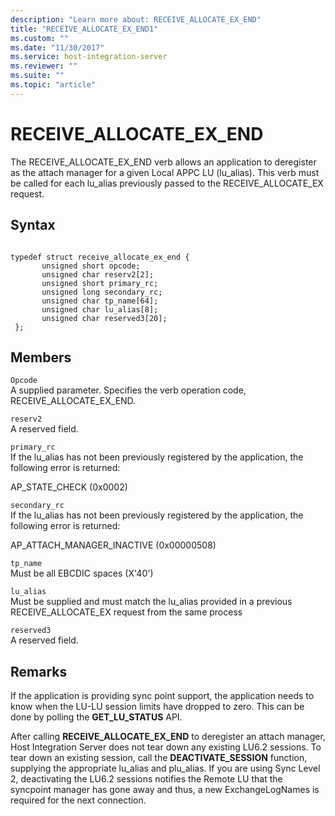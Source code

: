 ```yaml
---
description: "Learn more about: RECEIVE_ALLOCATE_EX_END"
title: "RECEIVE_ALLOCATE_EX_END1"
ms.custom: ""
ms.date: "11/30/2017"
ms.service: host-integration-server
ms.reviewer: ""
ms.suite: ""
ms.topic: "article"
---
```

# RECEIVE_ALLOCATE_EX_END
The RECEIVE_ALLOCATE_EX_END verb allows an application to deregister as the attach manager for a given Local APPC LU (lu_alias). This verb must be called for each lu_alias previously passed to the RECEIVE_ALLOCATE_EX request.  
  
## Syntax  
  
```  
  
typedef struct receive_allocate_ex_end {  
       unsigned short opcode;  
       unsigned char reserv2[2];  
       unsigned short primary_rc;  
       unsigned long secondary_rc;  
       unsigned char tp_name[64];  
       unsigned char lu_alias[8];  
       unsigned char reserved3[20];  
 };  
```  
  
## Members  
 `Opcode`  
 A supplied parameter. Specifies the verb operation code, RECEIVE_ALLOCATE_EX_END.  
  
 `reserv2`  
 A reserved field.  
  
 `primary_rc`  
 If the lu_alias has not been previously registered by the application, the following error is returned:  
  
 AP_STATE_CHECK (0x0002)  
  
 `secondary_rc`  
 If the lu_alias has not been previously registered by the application, the following error is returned:  
  
 AP_ATTACH_MANAGER_INACTIVE (0x00000508)  
  
 `tp_name`  
 Must be all EBCDIC spaces (X'40')  
  
 `lu_alias`  
 Must be supplied and must match the lu_alias provided in a previous RECEIVE_ALLOCATE_EX request from the same process  
  
 `reserved3`  
 A reserved field.  
  
## Remarks  
 If the application is providing sync point support, the application needs to know when the LU-LU session limits have dropped to zero. This can be done by polling the **GET_LU_STATUS** API.  
  
 After calling **RECEIVE_ALLOCATE_EX_END** to deregister an attach manager, Host Integration Server does not tear down any existing LU6.2 sessions. To tear down an existing session, call the **DEACTIVATE_SESSION** function, supplying the appropriate lu_alias and plu_alias. If you are using Sync Level 2, deactivating the LU6.2 sessions notifies the Remote LU that the syncpoint manager has gone away and thus, a new ExchangeLogNames is required for the next connection.
